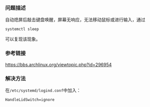 ### 问题描述
自动熄屏后敲击键盘唤醒，屏幕无响应，无法移动鼠标或进行输入，通过
```
systemctl sleep
```
可以复现该现象。
### 参考链接
https://bbs.archlinux.org/viewtopic.php?id=296954
### 解决方法
在`/etc/systemd/logind.conf`中加入：
```
HandleLidSwitch=ignore
```